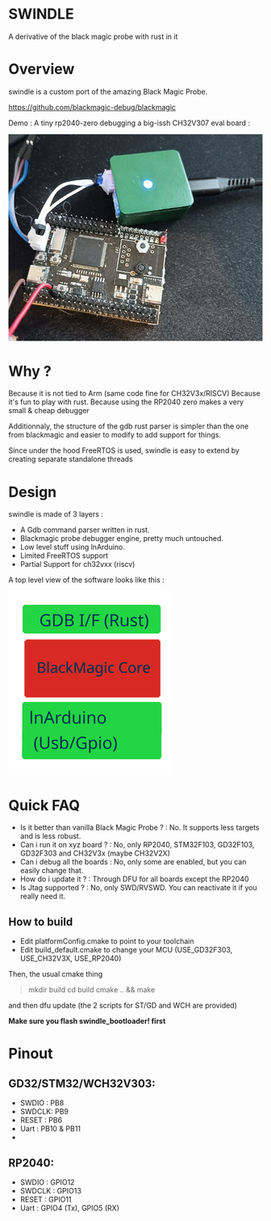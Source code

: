 
SWINDLE 
=====

A derivative of the black magic probe with rust in it

Overview
=====

swindle is a custom port of the amazing Black Magic Probe.

https://github.com/blackmagic-debug/blackmagic


Demo : A tiny rp2040-zero debugging a big-issh CH32V307 eval board :

![screenshot](assets/web/rp2040_ch32.png?raw=true "front")



Why ?
=====
Because it is not tied to Arm (same code fine for CH32V3x/RISCV)
Because it's fun to play with rust.
Because using the RP2040 zero makes a very small & cheap debugger

Additionnaly, the structure of the gdb rust parser is simpler than the one
from blackmagic and easier to modify to add support for things.

Since under the hood FreeRTOS is used, swindle is easy to extend by creating separate standalone threads

Design
=======

swindle is made of 3 layers : 

* A Gdb command parser written in rust.
* Blackmagic probe debugger engine, pretty much untouched.
* Low level stuff using lnArduino.
* Limited FreeRTOS support
* Partial Support for ch32vxx (riscv)

A top level view of the software looks like this :

![screenshot](assets/web/swindle.png?raw=true "front")



Quick FAQ
==================

* Is it better than vanilla Black Magic Probe ? : No. It supports less targets and is less robust.
* Can i run it on xyz board ? : No, only RP2040, STM32F103, GD32F103, GD32F303 and CH32V3x (maybe CH32V2X)
* Can i debug all the boards : No, only some are enabled, but you can easily change that.
* How do i update it ? : Through DFU for all boards except the RP2040
* Is Jtag supported ? : No, only SWD/RVSWD. You can reactivate it if you really need it.

How to build
------------

* Edit platformConfig.cmake to point to your toolchain
* Edit build_default.cmake to change your MCU (USE_GD32F303, USE_CH32V3X, USE_RP2040)

Then, the usual cmake thing
> mkdir build
> cd build
> cmake .. && make

and then dfu update (the 2 scripts for ST/GD and WCH are provided)


**Make sure you flash swindle_bootloader! first**

Pinout
==================
GD32/STM32/WCH32V303:
------------------
- SWDIO : PB8
- SWDCLK: PB9
- RESET : PB6
- Uart : PB10 & PB11
- 
RP2040:
------------------
- SWDIO  : GPIO12
- SWDCLK : GPIO13
- RESET  : GPIO11
- Uart   : GPIO4 (Tx), GPIO5 (RX)
   
   
